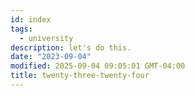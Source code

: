 ```yaml
---
id: index
tags:
  - university
description: let's do this.
date: "2023-09-04"
modified: 2025-09-04 09:05:01 GMT-04:00
title: twenty-three-twenty-four
---
```

